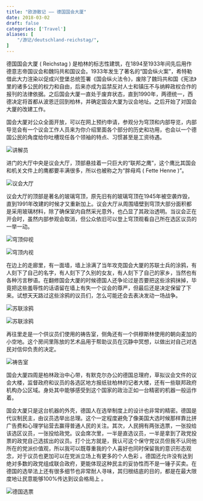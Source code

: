 ```yaml
---
title: "欧游散记 —— 德国国会大厦"
date: 2018-03-02
draft: false
categories: ['Travel']
aliases: [
    "/游记/deutschland-reichstag/",
]
---
```


德国国会大厦 ( Reichstag ) 是柏林的标志性建筑，在1894至1933年间先后用作德意志帝国议会和魏玛共和国议会。1933年发生了著名的“国会纵火案”，希特勒借此大力渲染以促成兴登堡总统签署《国会纵火法令》，废除了魏玛共和国《宪法》里的诸多公民的权力和自由，后来亦成为监禁反对人士和镇压不与纳粹政权合作的报刊的法律依据。之后国会大厦一直处于废弃状态，直到1990年，两德统一，西德决定将首都从波恩迁回到柏林，并确定国会大厦为议会地址。之后开始了对国会大厦的改建工作。

国会大厦对公众全面开放，可以在网上预约申请，参观分为穹顶和内部导览，内部导览会有一个议会工作人员来为你介绍里面各个部分的历史和功用，也会以一个德国公民的角度给你吐槽现任各个领袖的特点、习惯甚至是工资待遇。

![讲解员](https://ik.imagekit.io/elsetech/blog/images/old-blog/1520016030.png?tr=w-1024)

进门的大厅中央是议会大厅，顶部悬挂着一只巨大的“联邦之鹰”，这个鹰比其国会和机关文件上的鹰都要丰满很多，所以也被称之为“胖母鸡 ( Fette Henne )”。

![议会大厅](https://ik.imagekit.io/elsetech/blog/images/old-blog/1520015869.png?imageMogr2/thumbnail/!50p)

议会大厅的顶部是著名的玻璃穹顶，原先旧有的玻璃穹顶在1945年被空袭炸毁，直到1991年改建的时候才又重新加上。议会大厅从周围墙壁到穹顶大部分面积都是采用玻璃材料，除了确保室内自然采光意外，也凸显了其政治透明。当议会正在开会时，虽然内部参观会取消，但公众依旧可以登上穹顶观看自己所在选区议员的一举一动。

![穹顶仰视](https://ik.imagekit.io/elsetech/blog/images/old-blog/1520016255.png?tr=w-1024)

![穹顶内视](https://ik.imagekit.io/elsetech/blog/images/old-blog/1520016167.png?tr=w-1024)

在边上的走廊里，有一面墙，墙上涂满了当年攻克国会大厦的苏联士兵的涂鸦，有人刻下了自己的名字，有人刻下了久别的女友，有人刻下了自己的家乡，当然也有各种污言秽语。在翻修国会大厦的时候德国人还争论过是否要把这些涂鸦抹掉，毕竟把这些羞辱性的话语留在墙上有失一个议会的尊严，但最后还是决定保留了下来。试想天天路过这些涂鸦的议员们，怎么可能还会去表决发动一场战争。

![苏联涂鸦](https://ik.imagekit.io/elsetech/blog/images/old-blog/1520016357.png?tr=w-1024)

![苏联涂鸦](https://ik.imagekit.io/elsetech/blog/images/old-blog/1520016404.png?tr=w-1024)

再往里走是一个供议员们使用的祷告室，侧角还有一个供穆斯林使用的朝向麦加的小空地。这个房间里陈放的艺术品用于帮助议员在沉静中冥想，以做出对自己对选民对信仰负责的决定。

![祷告室](https://ik.imagekit.io/elsetech/blog/images/old-blog/1520016458.png?tr=w-1024)

国会大厦四周是柏林政治中心带，有默克尔办公的德国总理府，草拟议会文件的议会大楼，监督政府和议员的各选区地方报纸驻柏林的记者大楼，还有一些联邦政府机构办公区域。身处其中能够感受到这个国家的政治正如一台精密的机器一般运作着。

国会大厦只是这台机器的外壳，德国人在选举制度上的设计也非常的精密。德国是代议制民主，由议员选举出总理。这个一定程度避免了像美国大选时候那样靠比拼广告费和心理学钻营去赢得普通人民的关注。其次，人民拥有两张选票，一张投给该选区议员，一张投给政党。议会席次里，一半是直选议员，一半是拿到了政党投票的政党自己选拔出的议员。打个比方就是，我认可这个保守党议员但我不认同他所在的党派价值观，所以我可以既尊重我的个人喜好也同时保留我的意识形态观念，对于议员也更加可以在党派立场上有更多的个人色彩 。德国还允许没有达到绝对多数的政党组成联合政府，更能体现这种民主的妥协性而不是一锤子买卖。在德国的选举法上还有很多细节也非常耐人寻味，其归根结底的目的，都是在最大限度地让民意能够100%传达到议会格局上 。

![德国选票](https://ik.imagekit.io/elsetech/blog/images/old-blog/1520016529.png?tr=w-1024)
